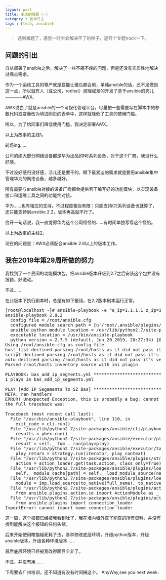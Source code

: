 ```yaml
---
layout: post
title: 未决的难题（一）
category : 技术日志
tags : [tech, ansible]
---
```


>遇到难题了，感觉一时半会解决不了的样子，遂开个专题track一下。
>


## 问题的引出

自从部署了ansible之后，解决了一些不痛不痒的问题，但是还没有实质性地解决过痛点需求。

作为一个运维工具的尊严就是要能让傻瓜都会用，单纯ansible的话，还不足做到这一点，所以就有人（或公司，redhat）顺理成章的开发了基于ansible的壳儿————AWX。

AWX说白了就是ansible的一个可视化管理平台，尽量把一些需要写在脚本中的参数代码或变量改为填进网页的表单中，这样就降低了工具的使用门槛。

所以，为了给同事们降低使用门槛，我决定部署AWX。

以上为故事的主线1。

转场ing……

公司的绝大部分网络设备都是华为出品的NE系列设备，对于这个厂商，我没什么好感。

不过没好感归没好感，活儿还是要干的，眼下最紧迫的需求就是要用ansible集中管理华为的网络设备，越多越好。

所有需要与ansible对接的设备厂商都会提供若干编写好的功能模块，以实现设备接口和运维工具之间的功能性对接。

华为……也有相应的支持，不过程度相当有限：只能支持CE系列设备也就算了，还只能支持到ansible 2.2，版本再高就不行了。

岔开一句话说，我一直觉得华为这个公司怪怪的……有时间单独写写这个怪胎。

以上为故事的主线2。

现在的问题是：AWX必须配合ansible 2.6以上的版本工作。

## 我在2019年第29周所做的努力

我找到了一个民间的功能模块包，把ansible版本升级到2.7之后安装这个包并没有报错，好激动。

不过……

在此版本下执行剧本时，总是有如下报错，在2.2版本剧本运行正常。
<pre class="brush: cpp">
[root@localhost ~]# ansible-playbook -e "a_ip=1.1.1.1 z_ip=1.1.1.2" bas_add_ip_segments.yml -vvv
ansible-playbook 2.8.2
  config file = /root/ansible.cfg
  configured module search path = [u'/root/.ansible/plugins/modules', u'/usr/share/ansible/plugins/modules']
  ansible python module location = /usr/lib/python2.7/site-packages/ansible
  executable location = /usr/bin/ansible-playbook
  python version = 2.7.5 (default, Jun 20 2019, 20:27:34) [GCC 4.8.5 20150623 (Red Hat 4.8.5-36)]
Using /root/ansible.cfg as config file
host_list declined parsing /root/hosts as it did not pass it's verify_file() method
script declined parsing /root/hosts as it did not pass it's verify_file() method
auto declined parsing /root/hosts as it did not pass it's verify_file() method
Parsed /root/hosts inventory source with ini plugin

PLAYBOOK: bas_add_ip_segments.yml *************************************************************************************************************************************************************
1 plays in bas_add_ip_segments.yml

PLAY [Add IP Segements To SZ Bas] *************************************************************************************************************************************************************
META: ran handlers
ERROR! Unexpected Exception, this is probably a bug: cannot import name connection_loader
the full traceback was:

Traceback (most recent call last):
  File "/usr/bin/ansible-playbook", line 110, in <module>
    exit_code = cli.run()
  File "/usr/lib/python2.7/site-packages/ansible/cli/playbook.py", line 123, in run
    results = pbex.run()
  File "/usr/lib/python2.7/site-packages/ansible/executor/playbook_executor.py", line 169, in run
    result = self._ tqm . run(play=play)
  File "/usr/lib/python2.7/site-packages/ansible/executor/task_queue_manager.py", line 249, in run
    play_return = strategy.run(iterator, play_context)
  File "/usr/lib/python2.7/site-packages/ansible/plugins/strategy/linear.py", line 245, in run
    action = action_loader.get(task.action, class_only=True)
  File "/usr/lib/python2.7/site-packages/ansible/plugins/loader.py", line 558, in get
    self._ module_cache[path] = self._ load_module_source(name, path)
  File "/usr/lib/python2.7/site-packages/ansible/plugins/loader.py", line 536, in _ load_module_source
    module = imp.load_source(to_native(full_name), to_native(path), module_file)
  File "/usr/lib/python2.7/site-packages/ansible/plugins/action/ce_config.py", line 27, in <module>
    from ansible.plugins.action.ce import ActionModule as _ ActionModule
  File "/usr/lib/python2.7/site-packages/ansible/plugins/action/ce.py", line 28, in <module>
    from ansible.plugins import connection_loader
ImportError: cannot import name connection_loader
</pre>

这一周，这个报错已经被我看到吐了，我在墙内墙外查了能查的所有资料，并没有找到能解决这个报错的任何头绪。

后来开始使用瞎猫碰死耗子法，各种修改底层环境，升级python版本，升级ansible版本，升级各种环境版本……

最后底层环境已经被我改得面目全非了。

不过，并没有用……

下周要去广州培训，还不知道有没有时间搞这个。
<module><module><module>
AnyWay,see you next week.
